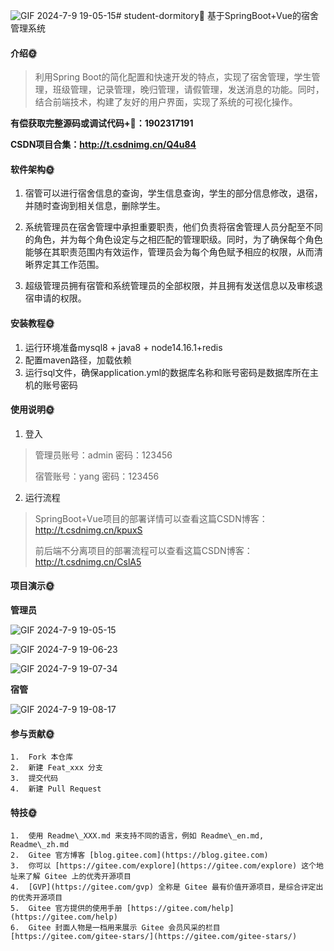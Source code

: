 ![GIF 2024-7-9 19-05-15](https://github.com/luooin/student-dormitory/assets/85004172/a18974d8-ab83-42f2-b573-dc02412cc179)# student-dormitory🎂
基于SpringBoot+Vue的宿舍管理系统

#### 介绍🌞

> 利用Spring Boot的简化配置和快速开发的特点，实现了宿舍管理，学生管理，班级管理，记录管理，晚归管理，请假管理，发送消息的功能。同时，结合前端技术，构建了友好的用户界面，实现了系统的可视化操作。

**有偿获取完整源码或调试代码+🐧：1902317191**

**CSDN项目合集：http://t.csdnimg.cn/Q4u84**

#### 软件架构🌞

  1. 宿管可以进行宿舍信息的查询，学生信息查询，学生的部分信息修改，退宿，并随时查询到相关信息，删除学生。
  
  2. 系统管理员在宿舍管理中承担重要职责，他们负责将宿舍管理人员分配至不同的角色，并为每个角色设定与之相匹配的管理职级。同时，为了确保每个角色能够在其职责范围内有效运作，管理员会为每个角色赋予相应的权限，从而清晰界定其工作范围。
  
  3. 超级管理员拥有宿管和系统管理员的全部权限，并且拥有发送信息以及审核退宿申请的权限。

#### 安装教程🌞

  1. 运行环境准备mysql8 + java8 + node14.16.1+redis
  2. 配置maven路径，加载依赖
  3. 运行sql文件，确保application.yml的数据库名称和账号密码是数据库所在主机的账号密码

#### 使用说明🌞

  1. 登入

> 管理员账号：admin	密码：123456
>
> 宿管账号：yang	密码：123456

  2. 运行流程

>  SpringBoot+Vue项目的部署详情可以查看这篇CSDN博客：http://t.csdnimg.cn/kpuxS
>
>  前后端不分离项目的部署流程可以查看这篇CSDN博客：http://t.csdnimg.cn/CslA5

#### 项目演示🌞

**管理员**

![GIF 2024-7-9 19-05-15](https://github.com/luooin/student-dormitory/assets/85004172/51ac0b2f-cd2e-42fb-ba41-7c22fe49dd90)

![GIF 2024-7-9 19-06-23](https://github.com/luooin/student-dormitory/assets/85004172/9939bde4-ef4c-49c2-be1b-9c2db1fea166)

![GIF 2024-7-9 19-07-34](https://github.com/luooin/student-dormitory/assets/85004172/a7c019f8-b030-4352-a1de-b9c8f4c1b14d)

**宿管**

![GIF 2024-7-9 19-08-17](https://github.com/luooin/student-dormitory/assets/85004172/c6ae5752-74bb-4246-88cc-fec7f7f15fa5)


#### 参与贡献🌞

    1.  Fork 本仓库
    2.  新建 Feat_xxx 分支
    3.  提交代码
    4.  新建 Pull Request


#### 特技🌞

    1.  使用 Readme\_XXX.md 来支持不同的语言，例如 Readme\_en.md, Readme\_zh.md
    2.  Gitee 官方博客 [blog.gitee.com](https://blog.gitee.com)
    3.  你可以 [https://gitee.com/explore](https://gitee.com/explore) 这个地址来了解 Gitee 上的优秀开源项目
    4.  [GVP](https://gitee.com/gvp) 全称是 Gitee 最有价值开源项目，是综合评定出的优秀开源项目
    5.  Gitee 官方提供的使用手册 [https://gitee.com/help](https://gitee.com/help)
    6.  Gitee 封面人物是一档用来展示 Gitee 会员风采的栏目 [https://gitee.com/gitee-stars/](https://gitee.com/gitee-stars/)
